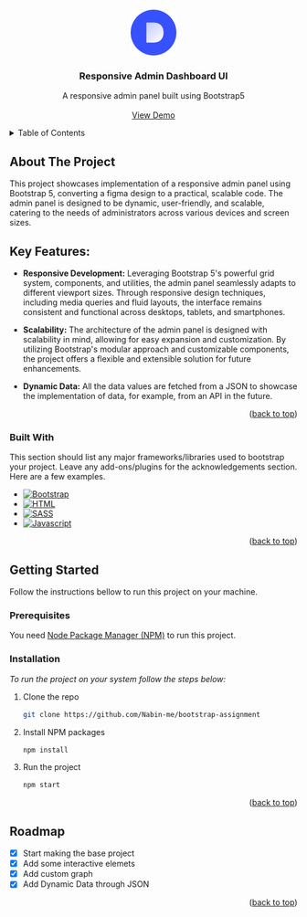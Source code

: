 <a name="readme-top"></a>

<!-- PROJECT LOGO -->
<br />
<div align="center">
  <a href="https://github.com/Nabin-me/bootstrap-assignment">
    <img src="src/assets/images/logo.png" alt="Logo" width="80" height="80">
  </a>

  <h3 align="center">Responsive Admin Dashboard UI</h3>

  <p align="center">
    A responsive admin panel built using Bootstrap5
    <br />
    <br />
    <a href="https://bootstrap-assignment-tau.vercel.app/">View Demo</a>
  </p>
</div>

<!-- TABLE OF CONTENTS -->
<details>
  <summary>Table of Contents</summary>
  <ol>
    <li>
      <a href="#about-the-project">About The Project</a>
      <ul>
        <li><a href="#built-with">Built With</a></li>
      </ul>
    </li>
    <li>
      <a href="#getting-started">Getting Started</a>
      <ul>
        <li><a href="#prerequisites">Prerequisites</a></li>
        <li><a href="#installation">Installation</a></li>
      </ul>
    </li>
    <li><a href="#usage">Usage</a></li>
    <li><a href="#roadmap">Roadmap</a></li>

  </ol>
</details>

<!-- ABOUT THE PROJECT -->

## About The Project

This project showcases implementation of a responsive admin panel using Bootstrap 5, converting a figma design to a practical, scalable code. The admin panel is designed to be dynamic, user-friendly, and scalable, catering to the needs of administrators across various devices and screen sizes.

## Key Features:

- **Responsive Development:** Leveraging Bootstrap 5's powerful grid system, components, and utilities, the admin panel seamlessly adapts to different viewport sizes. Through responsive design techniques, including media queries and fluid layouts, the interface remains consistent and functional across desktops, tablets, and smartphones.

- **Scalability:** The architecture of the admin panel is designed with scalability in mind, allowing for easy expansion and customization. By utilizing Bootstrap's modular approach and customizable components, the project offers a flexible and extensible solution for future enhancements.

- **Dynamic Data:** All the data values are fetched from a JSON to showcase the implementation of data, for example, from an API in the future.

<p align="right">(<a href="#readme-top">back to top</a>)</p>

### Built With

This section should list any major frameworks/libraries used to bootstrap your project. Leave any add-ons/plugins for the acknowledgements section. Here are a few examples.

- [![Bootstrap][Bootstrap.com]][Bootstrap-url]
- [![HTML][Html]][Html-url]
- [![SASS][Sass]][Sass-url]
- [![Javascript][javascript]][Js-url]

<p align="right">(<a href="#readme-top">back to top</a>)</p>

<!-- GETTING STARTED -->

## Getting Started

Follow the instructions bellow to run this project on your machine.

### Prerequisites

You need [Node Package Manager (NPM)](https://nodejs.org/en/download) to run this project.

### Installation

_To run the project on your system follow the steps below:_

1. Clone the repo
   ```sh
   git clone https://github.com/Nabin-me/bootstrap-assignment
   ```
2. Install NPM packages
   ```sh
   npm install
   ```
3. Run the project
   ```sh
   npm start
   ```

<p align="right">(<a href="#readme-top">back to top</a>)</p>

<!-- ROADMAP -->

## Roadmap

- [x] Start making the base project
- [x] Add some interactive elemets
- [x] Add custom graph
- [x] Add Dynamic Data through JSON

<p align="right">(<a href="#readme-top">back to top</a>)</p>

[Bootstrap.com]: https://img.shields.io/badge/-Bootstrap-563D7C?logo=bootstrap&logoColor=white&style=for-the-badge
[Bootstrap-url]: https://getbootstrap.com
[Html]: https://img.shields.io/badge/-html-e55028?logo=html5&logoColor=white&style=for-the-badge
[Html-url]: https://www.w3schools.com/html/
[javascript]: https://img.shields.io/badge/-javascript-F7DF1E?logo=javascript&logoColor=white&style=for-the-badge
[Js-url]: https://www.javascript.com/
[Sass]: https://img.shields.io/badge/-Scss-CC6699?logo=sass&logoColor=white&style=for-the-badge
[Sass-url]: https://sass-lang.com/
